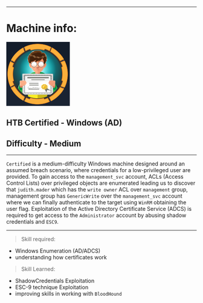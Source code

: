 
---

# Machine info:

![logo](./screenshots/certified_icon.png)

## HTB Certified - Windows (AD)

## Difficulty - Medium

---

`Certified` is a medium-difficulty Windows machine designed around an assumed breach scenario, where credentials for a low-privileged user are provided.
To gain access to the `management_svc` account, ACLs (Access Control Lists) over privileged objects are enumerated leading us to discover that `judith.mader`
which has the `write owner` ACL over `management` group, management group has `GenericWrite` over the `management_svc` account where we can finally authenticate
to the target using `WinRM` obtaining the user flag. Exploitation of the Active Directory Certificate Service (ADCS) is required to get access to the `Administrator`
account by abusing shadow credentials and `ESC9`.

---

> Skill required:

- Windows Enumeration (AD/ADCS)
- understanding how certificates work

> Skill Learned:

- ShadowCredentials Exploitation
- ESC-9 technique Exploitation
- improving skills in working with `BloodHound`
